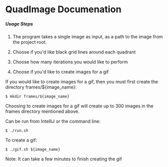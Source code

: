 # QuadImage Documenation

##### Usage Steps

1. The program takes a single image as input, as a path to the image from the project root.

2. Choose if you'd like black grid lines around each quadrant

3. Choose how many iterations you would like to perform

4. Choose if you'd like to create images for a gif

If you would like to create images for a gif, then you must first create the directory frames/${image_name}:

```$ mkdir frames/${image_name}```

Choosing to create images for a gif will create up to 300 images in the frames directory mentioned above.

Can be run from IntelliJ or the command line:

```$ ./run.sh```

To create a gif:

```$ ./gif.sh ${image_name}```

Note: It can take a few minutes to finish creating the gif





